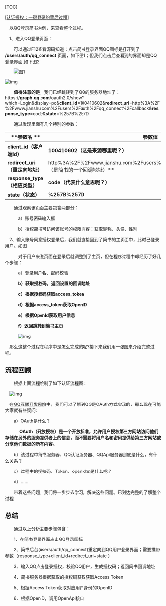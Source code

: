 [TOC]

[[认证授权：一键登录的背后过程](https://www.cnblogs.com/cwsheng/p/13511864.html)]

　以QQ登录简书为例，来查看整个过程。

　1、进入QQ登录页面：

　　可以通过F12查看源码知道：点击简书登录界面QQ图标是打开到了 **/users/auth/qq_connect** 页面，如下图1；但我们点击后查看到的界面却是QQ登录界面,如下图2

　　![图1](https://img2020.cnblogs.com/blog/374428/202008/374428-20200816163833203-712882987.png)

![img](https://img2020.cnblogs.com/blog/374428/202008/374428-20200816164643852-897845717.png)

　　**值得注意的是**，我们已经跳转到了QQ的服务器地址了：https://**graph.qq.com**/oauth2.0/show?which=Login&display=pc&**client_id**=100410602&**redirect_uri**=http%3A%2F%2Fwww.jianshu.com%2Fusers%2Fauth%2Fqq_connect%2Fcallback&**response_type**=code&**state**=%257B%257D

　　通过发现里面有几个特别的参数：

| **参数名 **                    | **参数值**                                                   |
| ------------------------------ | ------------------------------------------------------------ |
| **client_id（客户端id）**      | **100410602（这是来源哪里呢？）**                            |
| **redirect_uri（重定向地址）** | http%3A%2F%2Fwww.jianshu.com%2Fusers%2Fauth%2Fqq_connect%2Fcallback**（是简书的一个回调地址）** |
| **response_type（相应类型）**  | **code（代表什么意思呢？）**                                 |
| **state（状态）**              | **%257B%257D**                                               |

　　通过观察该页面主要包含两部分：

　　　a）账号密码输入框

　　　b）授权简书可访问该账号的权限内容：获取昵称、头像、性别 

　2、输入账号同意授权登录后，我们就直接回到了简书的主页面中，此时已登录用户。如图

　　　对于用户来说页面在登录后就调整到了主页，但在程序过程中却经历了好几个步骤：

　　　a）登录用户名、密码校验

　　　**b）获取授权码，返回设置的回调地址**

　　　**c）根据授权码获取access_token**

　　　**d）根据access_token获取OpenID**

　　　**e）根据OpenId获取用户信息**

　　　**f）返回跳转到简书主页**

　　　![img](https://img2020.cnblogs.com/blog/374428/202008/374428-20200816182755723-1760030091.png)

　那么这整个过程在程序中是怎么完成的呢?接下来我们用一张图来介绍完整过程。

## 流程回顾

　　根据上面流程绘制了如下认证流程图：

　![img](https://img2020.cnblogs.com/blog/374428/202008/374428-20200816205450643-954873583.png) 

 　在[QQ互联开发网站](https://wiki.connect.qq.com/)中，我们可以了解到QQ是OAuth方式实现的，那么现在可能大家就有些疑问:

　　a）OAuth是什么？

　　　 **OAuth（开放授权）是一个开放标准，允许用户授权第三方网站访问他们存储在另外的服务提供者上的信息，而不需要将用户名和密码提供给第三方网站或分享他们数据的所有内容。**

　　b）该过程中简书服务器、QQ认证服务器、QQApi服务器到底是什么，有什么关系？

　　c）过程中的授权码、Token、openId又是什么呢？

　　d）……

　　带着这些问题，我们将一步步去学习，解决这些问题。已到达完整的了解整个过程　　

## 总结

　　通过以上分析主要步骤包含：

　　1、在简书登录界面点击QQ登录图标

　　2、简书后台(users/auth/qq_connect)重定向到QQ用户登录界面；需要携带参数（response_type+client_id+redirect_uri+state ）

　　3、输入QQ点击登录授权，校验QQ用户，生成授权码；返回简书回调地址

　　4、简书服务器根据获取的授权码获取获取Access Token

　　5、根据Access Token获取对应用户身份的OpenID

　　6、根据OpenID，调用OpenApi接口